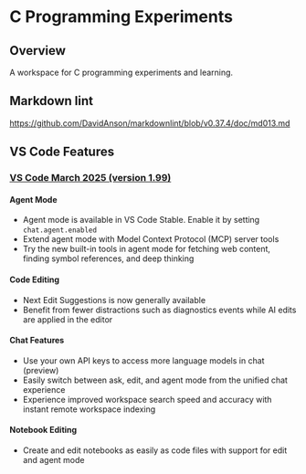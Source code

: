 # C Programming Experiments

## Overview

A workspace for C programming experiments and learning.

## Markdown lint

<https://github.com/DavidAnson/markdownlint/blob/v0.37.4/doc/md013.md>

## VS Code Features

### [VS Code March 2025 (version 1.99)](https://code.visualstudio.com/updates/v1_99)

#### Agent Mode

- Agent mode is available in VS Code Stable. Enable it by setting `chat.agent.enabled`
- Extend agent mode with Model Context Protocol (MCP) server tools
- Try the new built-in tools in agent mode for fetching web content, finding
  symbol references, and deep thinking

#### Code Editing

- Next Edit Suggestions is now generally available
- Benefit from fewer distractions such as diagnostics events while AI edits are
  applied in the editor

#### Chat Features

- Use your own API keys to access more language models in chat (preview)
- Easily switch between ask, edit, and agent mode from the unified chat experience
- Experience improved workspace search speed and accuracy with instant remote
  workspace indexing

#### Notebook Editing

- Create and edit notebooks as easily as code files with support for edit and
  agent mode

